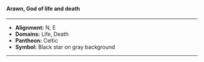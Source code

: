 #### Arawn, God of life and death
___

- **Alignment:** N, E
- **Domains:** Life, Death
- **Pantheon:** Celtic
- **Symbol:** Black star on gray background
___
